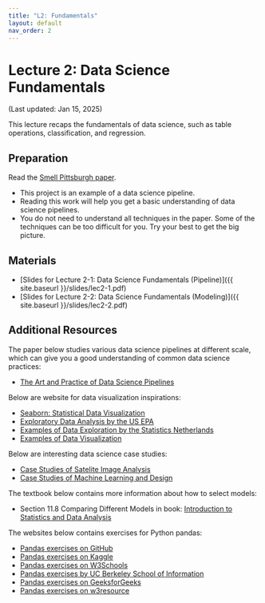 ```yaml
---
title: "L2: Fundamentals"
layout: default
nav_order: 2
---
```


# Lecture 2: Data Science Fundamentals

(Last updated: Jan 15, 2025)

This lecture recaps the fundamentals of data science, such as table operations, classification, and regression.

## Preparation

Read the [Smell Pittsburgh paper](https://dl.acm.org/doi/10.1145/3369397).
- This project is an example of a data science pipeline.
- Reading this work will help you get a basic understanding of data science pipelines.
- You do not need to understand all techniques in the paper. Some of the techniques can be too difficult for you. Try your best to get the big picture.

## Materials

- [Slides for Lecture 2-1: Data Science Fundamentals (Pipeline)]({{ site.baseurl }}/slides/lec2-1.pdf)
- [Slides for Lecture 2-2: Data Science Fundamentals (Modeling)]({{ site.baseurl }}/slides/lec2-2.pdf)

## Additional Resources

The paper below studies various data science pipelines at different scale, which can give you a good understanding of common data science practices:
- [The Art and Practice of Data Science Pipelines](https://dl.acm.org/doi/abs/10.1145/3510003.3510057)

Below are website for data visualization inspirations:
- [Seaborn: Statistical Data Visualization](https://seaborn.pydata.org/tutorial.html)
- [Exploratory Data Analysis by the US EPA](https://www.epa.gov/caddis-vol4/exploratory-data-analysis)
- [Examples of Data Exploration by the Statistics Netherlands](https://www.cbs.nl/en-gb)
- [Examples of Data Visualization](https://flowingdata.com/)

Below are interesting data science case studies:
- [Case Studies of Satelite Image Analysis](https://earthengine.google.com/case_studies/)
- [Case Studies of Machine Learning and Design](https://machinelearning.design/)

The textbook below contains more information about how to select models:
- Section 11.8 Comparing Different Models in book: [Introduction to Statistics and Data Analysis](https://link.springer.com/book/10.1007/978-3-319-46162-5)

The websites below contains exercises for Python pandas:
- [Pandas exercises on GitHub](https://github.com/guipsamora/pandas_exercises)
- [Pandas exercises on Kaggle](https://www.kaggle.com/code/icarofreire/pandas-24-useful-exercises-with-solutions)
- [Pandas exercises on W3Schools](https://www.w3schools.com/python/pandas/pandas_exercises.asp)
- [Pandas exercises by UC Berkeley School of Information](https://ischoolonline.berkeley.edu/blog/python-pandas-practice-problems/)
- [Pandas exercises on GeeksforGeeks](https://www.geeksforgeeks.org/pandas-practice-excercises-questions-and-solutions/)
- [Pandas exercises on w3resource](https://www.w3resource.com/python-exercises/pandas/index.php)
